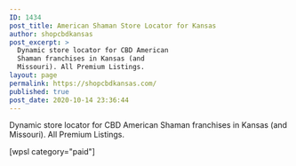 ```yaml
---
ID: 1434
post_title: American Shaman Store Locator for Kansas
author: shopcbdkansas
post_excerpt: >
  Dynamic store locator for CBD American
  Shaman franchises in Kansas (and
  Missouri). All Premium Listings.
layout: page
permalink: https://shopcbdkansas.com/
published: true
post_date: 2020-10-14 23:36:44
---
```

<!-- wp:paragraph -->
<p id="home-p">Dynamic store locator for CBD American Shaman franchises in Kansas (and Missouri). All Premium Listings. </p>
<!-- /wp:paragraph -->

<!-- wp:shortcode -->
[wpsl category="paid"]
<!-- /wp:shortcode -->

<!-- wp:paragraph {"align":"center"} -->
<p class="has-text-align-center"></p>
<!-- /wp:paragraph -->